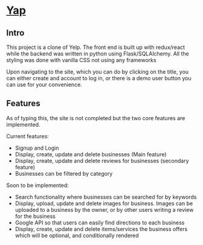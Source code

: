 # [Yap](https://yap-ut2t.onrender.com)

## Intro

This project is a clone of Yelp. The front end is built up with redux/react while the backend was written in python using Flask/SQLAlchemy. All the styling was done with vanilla CSS not using any frameworks

Upon navigating to the site, which you can do by clicking on the title, you can either create and account to log in, or there is a demo user button you can use for your convenience.

## Features

As of typing this, the site is not completed but the two core features are implemented.

Current features:

- Signup and Login
- Display, create, update and delete businesses (Main feature)
- Display, create, update and delete reviews for businesses (secondary feature)
- Businesses can be filtered by category

Soon to be implemented:
- Search functionality where businesses can be searched for by keywords
- Display, upload, update and delete images for business. Images can be uploaded to a business by the owner, or by other users writing a review for the business
- Google API so that users can easily find directions to each business
- Display, create, update and delete items/services the business offers which will be optional, and conditionally rendered





